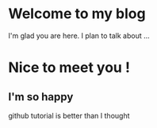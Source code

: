 # Welcome to my blog

I'm glad you are here. I plan to talk about ...

Nice to meet you !
==================

I'm so happy
------------

github tutorial is better than I thought
